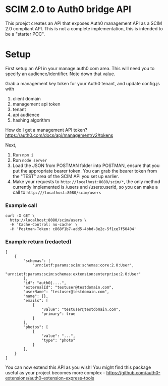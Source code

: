 # SCIM 2.0 to Auth0 bridge API
This proejct creates an API that exposes Auth0 management API as a SCIM 2.0 compliant API. This is not a complete implementation, this is intended to be a "starter POC". 

# Setup

First setup an API in your manage.auth0.com area.
This will need you to specify an audience/identifier. Note down that value.

Grab a management key token for your Auth0 tenant, and update config.js with

1. client domain
2. management api token
3. tenant
4. api audience
5. hashing algorithm

How do I get a management API token? https://auth0.com/docs/api/management/v2/tokens

Next,

1. Run `npm i`
2. Run `node server`
3. Load the JSON from POSTMAN folder into POSTMAN, ensure that you put the appropriate bearer token. You can grab the bearer token from the "TEST" area of the SCIM API you set up earlier.
4. Make your requests to `http://localhost:8080/scim/*`, the only method currently implemented is /users and /users:userid, so you can make a call to `http:///localhost:8080/scim/users`

### Example call
```
curl -X GET \
  http://localhost:8080/scim/users \
  -H 'Cache-Control: no-cache' \
  -H 'Postman-Token: c868f1b7-add5-4bbd-8e2c-5f1ce7f50404'
```

### Example return (redacted)
```
[
    {
        "schemas": [
            "urn:ietf:params:scim:schemas:core:2.0:User",
            "urn:ietf:params:scim:schemas:extension:enterprise:2.0:User"
        ],
        "id": "auth0|....",
        "externalId": "testuser@testdomain.com",
        "userName": "testuser@testdomain.com",
        "name": {},
        "emails": [
            {
                "value": "testuser@testdomain.com",
                "primary": true
            }
        ],
        "photos": [
            {
                "value": "...",
                "type": "photo"
            }
        ],
    }
]
```

You can now extend this API as you wish!
You might find this package useful as your project becomes more complex - https://github.com/auth0-extensions/auth0-extension-express-tools